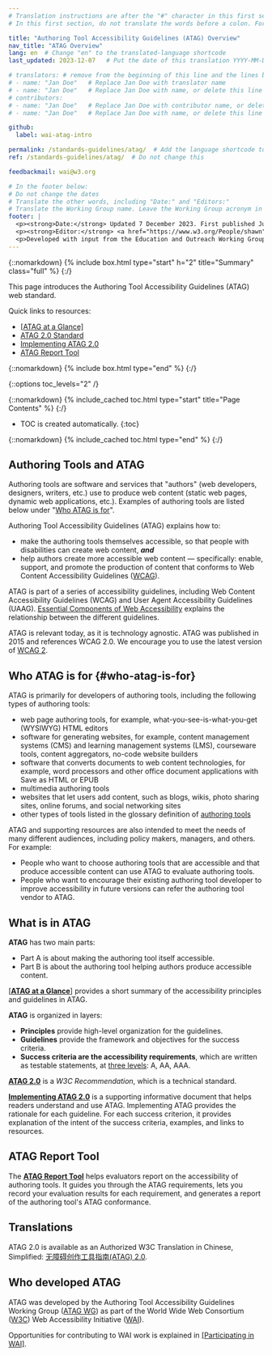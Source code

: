 ```yaml
---
# Translation instructions are after the "#" character in this first section. They are comments that do not show up in the web page. You do not need to translate the instructions after "#".
# In this first section, do not translate the words before a colon. For example, do not translate "title:". Do translate the text after "title:"

title: "Authoring Tool Accessibility Guidelines (ATAG) Overview"
nav_title: "ATAG Overview"
lang: en  # Change "en" to the translated-language shortcode
last_updated: 2023-12-07   # Put the date of this translation YYYY-MM-DD (with month in the middle)

# translators: # remove from the beginning of this line and the lines below: "# " (the hash sign and the space)
# - name: "Jan Doe"   # Replace Jan Doe with translator name
# - name: "Jan Doe"   # Replace Jan Doe with name, or delete this line if not multiple translators
# contributors:
# - name: "Jan Doe"   # Replace Jan Doe with contributor name, or delete this line if none
# - name: "Jan Doe"   # Replace Jan Doe with name, or delete this line if not multiple contributors

github:
  label: wai-atag-intro

permalink: /standards-guidelines/atag/  # Add the language shortcode to the end, with no slash at the end. For example /path/to/file/fr
ref: /standards-guidelines/atag/  # Do not change this

feedbackmail: wai@w3.org

# In the footer below:
# Do not change the dates
# Translate the other words, including "Date:" and "Editors:"
# Translate the Working Group name. Leave the Working Group acronym in English.
footer: |
  <p><strong>Date:</strong> Updated 7 December 2023. First published July 2005.</p>
  <p><strong>Editor:</strong> <a href="https://www.w3.org/People/shawn">Shawn Lawton Henry</a>.</p>
  <p>Developed with input from the Education and Outreach Working Group (<a href="https://www.w3.org/WAI/EO/">EOWG</a>) and the Authoring Tool Accessibility Working Group (<a href="https://www.w3.org/WAI/AU/">AUWG</a>).</p>
---
```


{::nomarkdown}
{% include box.html type="start" h="2" title="Summary" class="full" %}
{:/}

This page introduces the Authoring Tool Accessibility Guidelines (ATAG) web standard.

Quick links to resources:
* [[ATAG at a Glance]](/standards-guidelines/atag/glance/)
* [ATAG 2.0 Standard](https://www.w3.org/TR/ATAG20/)
* [Implementing ATAG 2.0](https://www.w3.org/TR/IMPLEMENTING-ATAG20/)
* [ATAG Report Tool](https://www.w3.org/WAI/atag/report-tool/)

{::nomarkdown}
{% include box.html type="end" %}
{:/}

{::options toc_levels="2" /}

{::nomarkdown}
{% include_cached toc.html type="start" title="Page Contents" %}
{:/}

-   TOC is created automatically.
{:toc}

{::nomarkdown}
{% include_cached toc.html type="end" %}
{:/}

## Authoring Tools and ATAG

Authoring tools are software and services that "authors" (web developers, designers, writers, etc.) use to produce web content (static web pages, dynamic web applications, etc.). Examples of authoring tools are listed below under "[Who ATAG is for](#who-atag-is-for)".

Authoring Tool Accessibility Guidelines (ATAG) explains how to:

-   make the authoring tools themselves accessible, so that people with disabilities can create web content, ***and***
-   help authors create more accessible web content — specifically: enable, support, and promote the production of content that conforms to Web Content Accessibility Guidelines ([WCAG](/standards-guidelines/wcag/)).

ATAG is part of a series of accessibility guidelines, including Web Content Accessibility Guidelines (WCAG) and User Agent Accessibility Guidelines (UAAG). [Essential Components of Web Accessibility](/fundamentals/components/) explains the relationship between the different guidelines.

ATAG is relevant today, as it is technology agnostic. ATAG was published in 2015 and references WCAG 2.0. We encourage you to use the latest version of [WCAG 2](https://www.w3.org/TR/WCAG2/).

## Who ATAG is for {#who-atag-is-for}

ATAG is primarily for developers of authoring tools, including the following types of authoring tools:

-   web page authoring tools, for example, what-you-see-is-what-you-get (WYSIWYG) HTML editors
-   software for generating websites, for example, content management systems (CMS) and learning management systems (LMS), courseware tools, content aggregators, no-code website builders
-   software that converts documents to web content technologies, for example, word processors and other office document applications with Save as HTML or EPUB
-   multimedia authoring tools
-   websites that let users add content, such as blogs, wikis, photo sharing sites, online forums, and social networking sites
-   other types of tools listed in the glossary definition of [authoring tools](https://www.w3.org/TR/ATAG20/#def-Authoring-Tool)

ATAG and supporting resources are also intended to meet the needs of many different audiences, including policy makers, managers, and others. For example:

-   People who want to choose authoring tools that are accessible and that produce accessible content can use ATAG to evaluate authoring tools.
-   People who want to encourage their existing authoring tool developer to improve accessibility in future versions can refer the authoring tool vendor to ATAG.

## What is in ATAG

**ATAG** has two main parts:

-   Part A is about making the authoring tool itself accessible.
-   Part B is about the authoring tool helping authors produce accessible content.

[[**ATAG at a Glance**]](/standards-guidelines/atag/glance/) provides a short summary of the accessibility principles and guidelines in ATAG.

**ATAG** is organized in layers:

-   **Principles** provide high-level organization for the guidelines.
-   **Guidelines** provide the framework and objectives for the success criteria.
-   **Success criteria are the accessibility requirements**, which are written as testable statements, at [three levels](https://www.w3.org/TR/ATAG20/#intro_understand_levels_conformance): A, AA, AAA.

[**ATAG 2.0**](https://www.w3.org/TR/ATAG20/) is a _W3C Recommendation_, which is a technical standard.

[**Implementing ATAG 2.0**](https://www.w3.org/TR/IMPLEMENTING-ATAG20/) is a supporting informative document that helps readers understand and use ATAG. Implementing ATAG provides the rationale for each guideline. For each success criterion, it provides explanation of the intent of the success criteria, examples, and links to resources.

## ATAG Report Tool

The [**ATAG Report Tool**](https://www.w3.org/WAI/atag/report-tool/) helps evaluators report on the accessibility of authoring tools. It guides you through the ATAG requirements, lets you record your evaluation results for each requirement, and generates a report of the authoring tool's ATAG conformance.

## Translations

ATAG 2.0 is available as an Authorized W3C Translation in Chinese, Simplified: [无障碍创作工具指南(ATAG) 2.0](https://www.w3.org/Translations/ATAG20-zh/).

## Who developed ATAG

ATAG was developed by the Authoring Tool Accessibility Guidelines Working Group ([ATAG WG](https://www.w3.org/WAI/AU/)) as part of the World Wide Web Consortium ([W3C](https://www.w3.org/)) Web Accessibility Initiative ([WAI](https://www.w3.org/WAI/)).

Opportunities for contributing to WAI work is explained in [[Participating in WAI]](/about/participating/).

